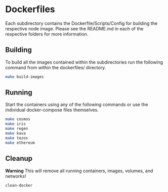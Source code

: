 # Dockerfiles

Each subdirectory contains the Dockerfile/Scripts/Config for building the respective node image. Please see the README.md in each of the respective folders for more information.

## Building

To build all the images contained within the subdirectories run the following command from within the dockerfiles/ directory.

```sh
make build-images
```

## Running

Start the containers using any of the following commands or use the individual docker-compose files themselves.

```sh
make cosmos
make iris
make regen
make kava
make tezos
make ethereum
```

## Cleanup

**Warning** This will remove all running containers, images, volumes, and networks!

```sh
clean-docker
```
